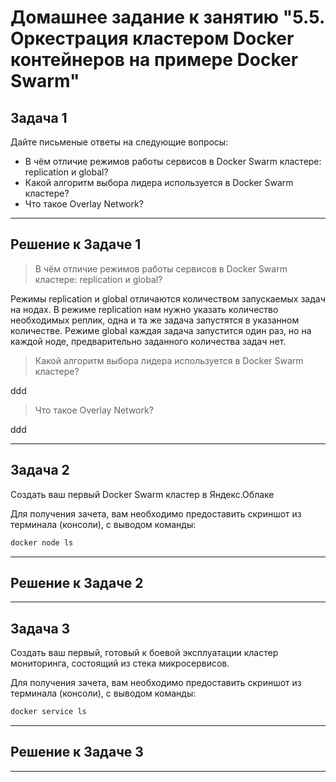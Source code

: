 # Домашнее задание к занятию "5.5. Оркестрация кластером Docker контейнеров на примере Docker Swarm"

## Задача 1

Дайте письменые ответы на следующие вопросы:

- В чём отличие режимов работы сервисов в Docker Swarm кластере: replication и global?
- Какой алгоритм выбора лидера используется в Docker Swarm кластере?
- Что такое Overlay Network?

---

## Решение к Задаче 1

>В чём отличие режимов работы сервисов в Docker Swarm кластере: replication и global?

Режимы replication и global отличаются количеством запускаемых задач на нодах. В режиме replication нам нужно указать количество необходимых реплик, одна и та же задача запустятся в указанном количестве. Режиме global каждая задача запустится один раз, но на каждой ноде, предварительно заданного количества задач нет.

>Какой алгоритм выбора лидера используется в Docker Swarm кластере?

ddd

>Что такое Overlay Network?

ddd

---

## Задача 2

Создать ваш первый Docker Swarm кластер в Яндекс.Облаке

Для получения зачета, вам необходимо предоставить скриншот из терминала (консоли), с выводом команды:

```bash
docker node ls
```

---

## Решение к Задаче 2

---

## Задача 3

Создать ваш первый, готовый к боевой эксплуатации кластер мониторинга, состоящий из стека микросервисов.

Для получения зачета, вам необходимо предоставить скриншот из терминала (консоли), с выводом команды:

```bash
docker service ls
```

---

## Решение к Задаче 3

---
